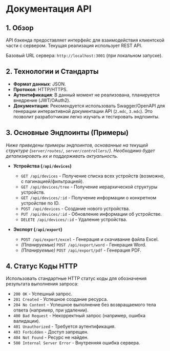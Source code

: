 # Документация API

## 1. Обзор

API бэкенда предоставляет интерфейс для взаимодействия клиентской части с сервером. Текущая реализация использует REST API.

Базовый URL сервера: `http://localhost:3001` (при локальном запуске).

## 2. Технологии и Стандарты

*   **Формат данных**: JSON.
*   **Протокол**: HTTP/HTTPS.
*   **Аутентификация**: В данный момент не реализована, планируется внедрение (JWT/OAuth2).
*   **Документация**: Рекомендуется использовать Swagger/OpenAPI для генерации интерактивной документации API (`2.mdc`, `3.mdc`). Это позволит разработчикам легко изучать и тестировать эндпоинты.

## 3. Основные Эндпоинты (Примеры)

*Ниже приведены примеры эндпоинтов, основанные на текущей структуре (`server/routes/`, `server/controllers/`). Необходимо будет детализировать их и поддерживать актуальность.* 

*   **Устройства (`/api/devices`)**
    *   `GET /api/devices` - Получение списка всех устройств (возможно, с пагинацией/фильтрацией).
    *   `GET /api/devices/tree` - Получение иерархической структуры устройств.
    *   `GET /api/devices/:id` - Получение информации о конкретном устройстве по ID.
    *   `POST /api/devices` - Создание нового устройства.
    *   `PUT /api/devices/:id` - Обновление информации об устройстве.
    *   `DELETE /api/devices/:id` - Удаление устройства.

*   **Экспорт (`/api/export`)**
    *   `POST /api/export/excel` - Генерация и скачивание файла Excel.
    *   _(Планируемые)_ `POST /api/export/word` - Генерация Word.
    *   _(Планируемые)_ `POST /api/export/pdf` - Генерация PDF.

## 4. Статус Коды HTTP

Использовать стандартные HTTP статус коды для обозначения результата выполнения запроса:

*   `200 OK` - Успешный запрос.
*   `201 Created` - Успешное создание ресурса.
*   `204 No Content` - Успешное выполнение без возвращаемого тела ответа (например, при удалении).
*   `400 Bad Request` - Некорректный запрос (например, ошибка валидации).
*   `401 Unauthorized` - Требуется аутентификация.
*   `403 Forbidden` - Доступ запрещен.
*   `404 Not Found` - Ресурс не найден.
*   `500 Internal Server Error` - Внутренняя ошибка сервера.
